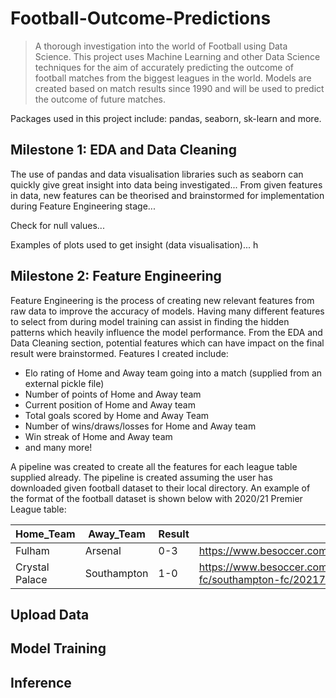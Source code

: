 # Football-Outcome-Predictions

> A thorough investigation into the world of Football using Data Science. This project uses Machine Learning and other Data Science techniques for the aim of accurately predicting the outcome of football matches from the biggest leagues in the world. Models are created based on match results since 1990 and will be used to predict the outcome of future matches.

Packages used in this project include: pandas, seaborn, sk-learn and more.

## Milestone 1: EDA and Data Cleaning
The use of pandas and data visualisation libraries such as seaborn can quickly give great insight into data being investigated... From given features in data, new features can be theorised and brainstormed for implementation during Feature Engineering stage...

Check for null values...

Examples of plots used to get insight (data visualisation)... h



## Milestone 2: Feature Engineering

Feature Engineering is the process of creating new relevant features from raw data to improve the accuracy of models. Having many different features to select from during model training can assist in finding the hidden patterns which heavily influence the model performance.
From the EDA and Data Cleaning section, potential features which can have impact on the final result were brainstormed. Features I created include:
-  Elo rating of Home and Away team going into a match (supplied from an external pickle file)
- Number of points of Home and Away team
- Current position of Home and Away team
- Total goals scored by Home and Away Team 
- Number of wins/draws/losses for Home and Away team
- Win streak of Home and Away team
- and many more!

A pipeline was created to create all the features for each league table supplied already. The pipeline is created assuming the user has downloaded given football dataset to their local directory. An example of the format of the football dataset is shown below with 2020/21 Premier League table:

| Home_Team      | Away_Team   | Result | Link                                                                      | Season | Round | League         |
|----------------|-------------|--------|---------------------------------------------------------------------------|--------|-------|----------------|
| Fulham         | Arsenal     | 0-3    | https://www.besoccer.com/match/fulham/arsenal/202172184                   | 2021   | 1     | premier_league |
| Crystal Palace | Southampton | 1-0    | https://www.besoccer.com/match/crystal-palace-fc/southampton-fc/202172183 | 2021   | 1     | premier_league |

## Upload Data

## Model Training

## Inference
